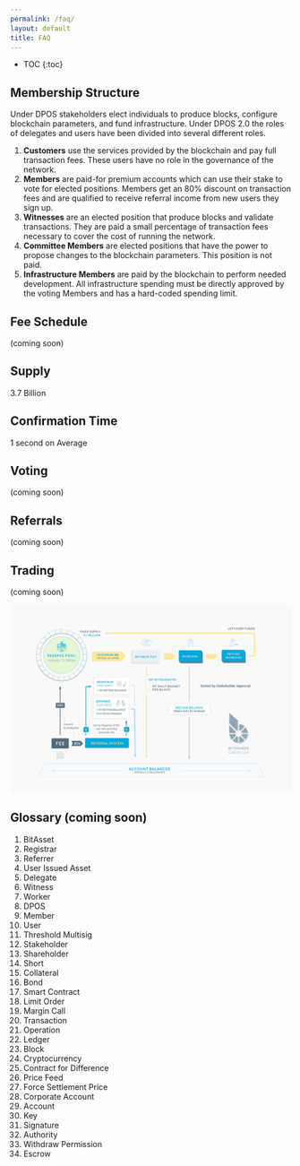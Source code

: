```yaml
---
permalink: /faq/
layout: default
title: FAQ
---
```


* TOC
{:toc}

## Membership Structure

Under DPOS stakeholders elect individuals to produce blocks, configure blockchain parameters, and fund infrastructure.
Under DPOS 2.0 the roles of delegates and users have been divided into several different roles.

1. **Customers** use the services provided by the blockchain and pay full transaction fees.  These users have no role in
   the governance of the network.
2. **Members** are paid-for premium accounts which can use their stake to vote for elected positions.  Members get an
   80% discount on transaction fees and are qualified to receive referral income from new users they sign up.
3. **Witnesses** are an elected position that produce blocks and validate transactions.  They are paid a small
   percentage of transaction fees necessary to cover the cost of running the network.
4. **Committee Members** are elected positions that have the power to propose changes to the blockchain parameters.
   This position is not paid.
5. **Infrastructure Members** are paid by the blockchain to perform needed development.  All infrastructure spending
   must be directly approved by the voting Members and has a hard-coded spending limit.

## Fee Schedule
(coming soon)

## Supply
3.7 Billion

## Confirmation Time
1 second on Average

## Voting
(coming soon)

## Referrals
(coming soon)

## Trading
(coming soon)

<center> <img class="img-responsive img-thumbnail" src="/images/cashflow.png"/> </center>

## Glossary (coming soon)

1. BitAsset
2. Registrar
3. Referrer
4. User Issued Asset
5. Delegate
6. Witness
7. Worker
8. DPOS
9. Member
10. User
11. Threshold Multisig
12. Stakeholder
13. Shareholder
14. Short
15. Collateral
16. Bond
17. Smart Contract
18. Limit Order
19. Margin Call
20. Transaction
21. Operation
22. Ledger
23. Block
24. Cryptocurrency
25. Contract for Difference
26. Price Feed
27. Force Settlement Price
28. Corporate Account
29. Account
30. Key
31. Signature
32. Authority
33. Withdraw Permission
34. Escrow
